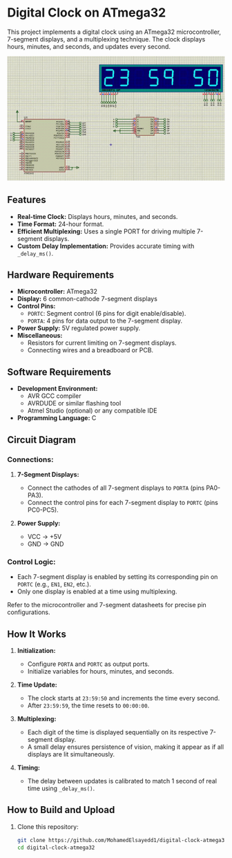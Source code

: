 # Digital Clock on ATmega32

This project implements a digital clock using an ATmega32 microcontroller, 7-segment displays, and a multiplexing technique. The clock displays hours, minutes, and seconds, and updates every second.

![Digital Clock](https://github.com/MohamedElsayedd1/Embedded-System-Mini-Projects/blob/main/1.%20Digital-Clock/DigitalClock.gif)

## Features

- **Real-time Clock:** Displays hours, minutes, and seconds.
- **Time Format:** 24-hour format.
- **Efficient Multiplexing:** Uses a single PORT for driving multiple 7-segment displays.
- **Custom Delay Implementation:** Provides accurate timing with `_delay_ms()`.

## Hardware Requirements

- **Microcontroller:** ATmega32
- **Display:** 6 common-cathode 7-segment displays
- **Control Pins:**
  - `PORTC`: Segment control (6 pins for digit enable/disable).
  - `PORTA`: 4 pins for data output to the 7-segment display.
- **Power Supply:** 5V regulated power supply.
- **Miscellaneous:**
  - Resistors for current limiting on 7-segment displays.
  - Connecting wires and a breadboard or PCB.

## Software Requirements

- **Development Environment:**
  - AVR GCC compiler
  - AVRDUDE or similar flashing tool
  - Atmel Studio (optional) or any compatible IDE
- **Programming Language:** C

## Circuit Diagram

### Connections:

1. **7-Segment Displays:**
   - Connect the cathodes of all 7-segment displays to `PORTA` (pins PA0-PA3).
   - Connect the control pins for each 7-segment display to `PORTC` (pins PC0-PC5).

2. **Power Supply:**
   - VCC → +5V
   - GND → GND

### Control Logic:

- Each 7-segment display is enabled by setting its corresponding pin on `PORTC` (e.g., `EN1`, `EN2`, etc.).
- Only one display is enabled at a time using multiplexing.

Refer to the microcontroller and 7-segment datasheets for precise pin configurations.

## How It Works

1. **Initialization:**
   - Configure `PORTA` and `PORTC` as output ports.
   - Initialize variables for hours, minutes, and seconds.

2. **Time Update:**
   - The clock starts at `23:59:50` and increments the time every second.
   - After `23:59:59`, the time resets to `00:00:00`.

3. **Multiplexing:**
   - Each digit of the time is displayed sequentially on its respective 7-segment display.
   - A small delay ensures persistence of vision, making it appear as if all displays are lit simultaneously.

4. **Timing:**
   - The delay between updates is calibrated to match 1 second of real time using `_delay_ms()`.

## How to Build and Upload

1. Clone this repository:
   ```bash
   git clone https://github.com/MohamedElsayedd1/digital-clock-atmega32.git
   cd digital-clock-atmega32

